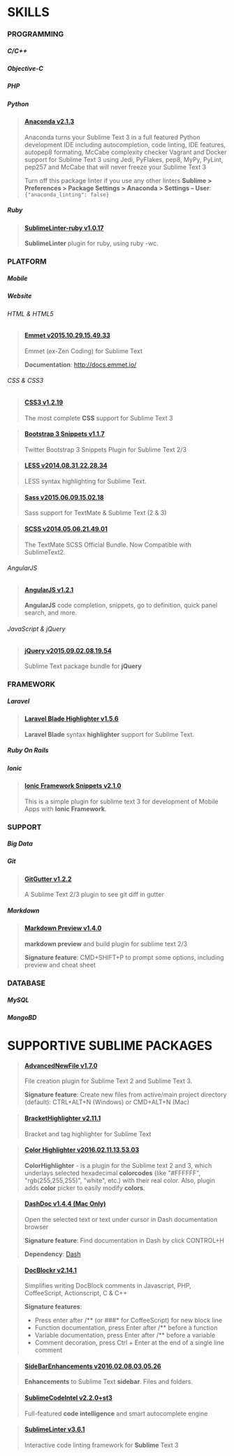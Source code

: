 # SKILLS

### PROGRAMMING
##### C/C++
##### Objective-C
##### PHP
##### Python

> #### [Anaconda v2.1.3](http://damnwidget.github.io/anaconda/)
> Anaconda turns your Sublime Text 3 in a full featured Python development IDE including autocompletion, code linting, IDE features, autopep8 formating, McCabe complexity checker Vagrant and Docker support for Sublime Text 3 using Jedi, PyFlakes, pep8, MyPy, PyLint, pep257 and McCabe that will never freeze your Sublime Text 3
>
> Turn off this package linter if you use any other linters
> __Sublime > Preferences > Package Settings > Anaconda > Settings – User__: `{"anaconda_linting": false}`

##### Ruby

> #### [SublimeLinter-ruby v1.0.17](https://github.com/SublimeLinter/SublimeLinter-ruby)
> __SublimeLinter__ plugin for ruby, using ruby -wc.

### PLATFORM
##### Mobile
##### Website
###### HTML & HTML5

> #### [Emmet v2015.10.29.15.49.33](http://emmet.io)
> Emmet (ex-Zen Coding) for Sublime Text
>
> __Documentation__: http://docs.emmet.io/

###### CSS & CSS3

> #### [CSS3 v1.2.19](https://github.com/y0ssar1an/CSS3)
> The most complete __CSS__ support for Sublime Text 3

> #### [Bootstrap 3 Snippets v1.1.7](https://github.com/JasonMortonNZ/bs3-sublime-plugin)
> Twitter Bootstrap 3 Snippets Plugin for Sublime Text 2/3

> #### [LESS v2014.08.31.22.28.34](https://sublime.wbond.net/packages/LESS)
> LESS syntax highlighting for Sublime Text.

> #### [Sass v2015.06.09.15.02.18](https://github.com/nathos/sass-textmate-bundle)
> Sass support for TextMate & Sublime Text (2 & 3)

> #### [SCSS v2014.05.06.21.49.01](https://github.com/MarioRicalde/SCSS.tmbundle)
> The TextMate SCSS Official Bundle. Now Compatible with SublimeText2.

###### AngularJS

> #### [AngularJS v1.2.1](https://github.com/angular-ui/AngularJS-sublime-package)
> __AngularJS__ code completion, snippets, go to definition, quick panel search, and more.

###### JavaScript & jQuery

> #### [jQuery v2015.09.02.08.19.54](https://github.com/SublimeText/jQuery)
> Sublime Text package bundle for __jQuery__

### FRAMEWORK
##### Laravel

> #### [Laravel Blade Highlighter v1.5.6](https://github.com/Medalink/laravel-blade)
> __Laravel Blade__ syntax __highlighter__ support for Sublime Text.

##### Ruby On Rails
##### Ionic

> #### [Ionic Framework Snippets v2.1.0](https://github.com/imsingh/ionic-sublime-plugin)
> This is a simple plugin for sublime text 3 for development of Mobile Apps with __Ionic Framework__.

### SUPPORT
##### Big Data
##### Git

> #### [GitGutter v1.2.2](https://github.com/jisaacks/GitGutter)
> A Sublime Text 2/3 plugin to see git diff in gutter

##### Markdown

> #### [Markdown Preview v1.4.0](https://github.com/revolunet/sublimetext-markdown-preview)
> __markdown preview__ and build plugin for sublime text 2/3
>
> __Signature feature__: CMD+SHIFT+P to prompt some options, including preview and cheat sheet

### DATABASE
##### MySQL
##### MongoBD

# SUPPORTIVE SUBLIME PACKAGES

> #### [AdvancedNewFile v1.7.0](https://github.com/skuroda/Sublime-AdvancedNewFile)
> File creation plugin for Sublime Text 2 and Sublime Text 3.
>
> __Signature feature__: Create new files from active/main project directory (default): CTRL+ALT+N (Windows) or CMD+ALT+N (Mac)

> #### [BracketHighlighter v2.11.1](https://github.com/facelessuser/BracketHighlighter)
> Bracket and tag highlighter for Sublime Text

> #### [Color Highlighter v2016.02.11.13.53.03](https://sublime.wbond.net/packages/Color%20Highlighter)
> __ColorHighlighter__ - is a plugin for the Sublime text 2 and 3, which underlays selected hexadecimal __colorcodes__ (like "#FFFFFF", "rgb(255,255,255)", "white", etc.) with their real color. Also, plugin adds __color__ picker to easily modify __colors__.

> #### [DashDoc v1.4.4 (Mac Only)](https://github.com/farcaller/DashDoc)
> Open the selected text or text under cursor in Dash documentation browser
>
> __Signature feature__: Find documentation in Dash by click CONTROL+H
>
> __Dependency__: [Dash](https://kapeli.com/dash)

> #### [DocBlockr v2.14.1](https://github.com/spadgos/sublime-jsdocs)
> Simplifies writing DocBlock comments in Javascript, PHP, CoffeeScript, Actionscript, C & C++
>
> __Signature features__:
> - Press enter after /** (or ###* for CoffeeScript) for new block line
> - Function documentation, press Enter after /** before a function
> - Variable documentation, press Enter after /** before a variable
> - Comment decoration, press Ctrl + Enter at the end of a single line comment

> #### [SideBarEnhancements v2016.02.08.03.05.26](https://github.com/titoBouzout/SideBarEnhancements)
> __Enhancements__ to Sublime Text __sidebar__. Files and folders.

> #### [SublimeCodeIntel v2.2.0+st3](https://sublimecodeintel.github.io/SublimeCodeIntel/)
> Full-featured __code intelligence__ and smart autocomplete engine

> #### [SublimeLinter v3.6.1](http://www.sublimelinter.com)
> Interactive code linting framework for __Sublime__ Text 3

